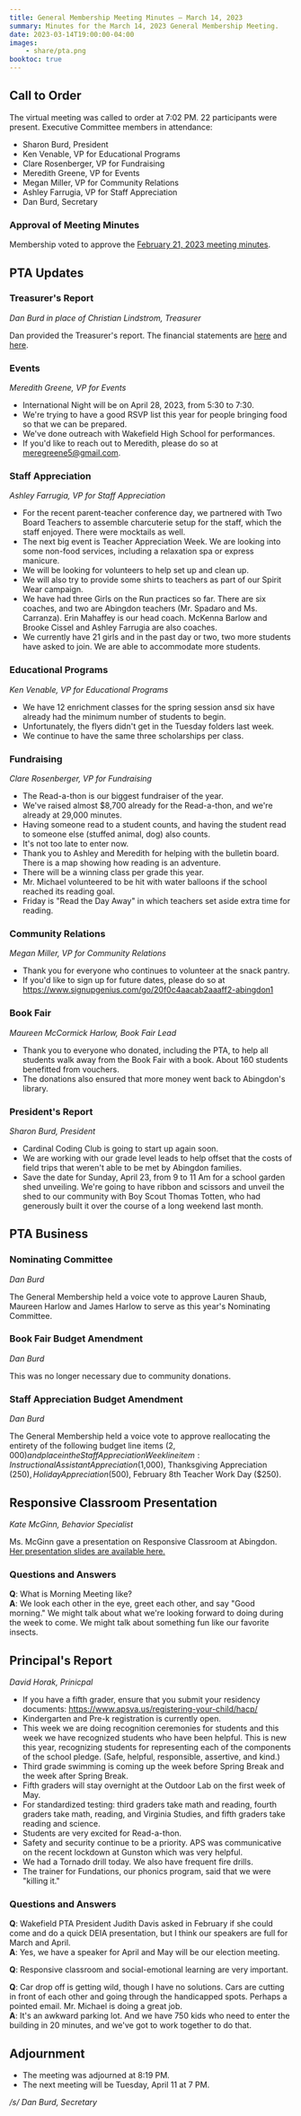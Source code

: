 ```yaml
---
title: General Membership Meeting Minutes — March 14, 2023
summary: Minutes for the March 14, 2023 General Membership Meeting.
date: 2023-03-14T19:00:00-04:00
images:
    - share/pta.png
booktoc: true
---
```


## Call to Order

The virtual meeting was called to order at 7:02 PM. 22 participants were present. Executive Committee members in attendance:
- Sharon Burd, President
- Ken Venable, VP for Educational Programs
- Clare Rosenberger, VP for Fundraising
- Meredith Greene, VP for Events
- Megan Miller, VP for Community Relations
- Ashley Farrugia, VP for Staff Appreciation
- Dan Burd, Secretary

### Approval of Meeting Minutes

Membership voted to approve the [February 21, 2023 meeting minutes](../2023-02-21).

## PTA Updates

### Treasurer's Report
*Dan Burd in place of Christian Lindstrom, Treasurer*

Dan provided the Treasurer's report. The financial statements are [here](/presentations/2023-03-14_1.pdf) and [here](/presentations/2023-03-14_2.pdf).

### Events
*Meredith Greene, VP for Events*

- International Night will be on April 28, 2023, from 5:30 to 7:30.
- We're trying to have a good RSVP list this year for people bringing food so that we can be prepared.
- We've done outreach with Wakefield High School for performances.
- If you'd like to reach out to Meredith, please do so at meregreene5@gmail.com.

### Staff Appreciation
*Ashley Farrugia, VP for Staff Appreciation*

- For the recent parent-teacher conference day, we partnered with Two Board Teachers to assemble charcuterie setup for the staff, which the staff enjoyed. There were mocktails as well.
- The next big event is Teacher Appreciation Week. We are looking into some non-food services, including a relaxation spa or express manicure.
- We will be looking for volunteers to help set up and clean up.
- We will also try to provide some shirts to teachers as part of our Spirit Wear campaign.
- We have had three Girls on the Run practices so far. There are six coaches, and two are Abingdon teachers (Mr. Spadaro and Ms. Carranza). Erin Mahaffey is our head coach. McKenna Barlow and Brooke Cissel and Ashley Farrugia are also coaches.
- We currently have 21 girls and in the past day or two, two more students have asked to join. We are able to accommodate more students.

### Educational Programs
*Ken Venable, VP for Educational Programs*

- We have 12 enrichment classes for the spring session ansd six have already had the minimum number of students to begin.
- Unfortunately, the flyers didn't get in the Tuesday folders last week.
- We continue to have the same three scholarships per class.

### Fundraising
*Clare Rosenberger, VP for Fundraising*

- The Read-a-thon is our biggest fundraiser of the year.
- We've raised almost $8,700 already for the Read-a-thon, and we're already at 29,000 minutes.
- Having someone read to a student counts, and having the student read to someone else (stuffed animal, dog) also counts.
- It's not too late to enter now.
- Thank you to Ashley and Meredith for helping with the bulletin board. There is a map showing how reading is an adventure.
- There will be a winning class per grade this year.
- Mr. Michael volunteered to be hit with water balloons if the school reached its reading goal.
- Friday is "Read the Day Away" in which teachers set aside extra time for reading.

### Community Relations
*Megan Miller, VP for Community Relations*

- Thank you for everyone who continues to volunteer at the snack pantry.
- If you'd like to sign up for future dates, please do so at https://www.signupgenius.com/go/20f0c4aacab2aaaff2-abingdon1

### Book Fair
*Maureen McCormick Harlow, Book Fair Lead*

- Thank you to everyone who donated, including the PTA, to help all students walk away from the Book Fair with a book. About 160 students benefitted from vouchers.
- The donations also ensured that more money went back to Abingdon's library.

### President's Report
*Sharon Burd, President*

- Cardinal Coding Club is going to start up again soon.
- We are working with our grade level leads to help offset that the costs of field trips that weren't able to be met by Abingdon families.
- Save the date for Sunday, April 23, from 9 to 11 Am for a school garden shed unveiling. We're going to have ribbon and scissors and unveil the shed to our community with Boy Scout Thomas Totten, who had generously built it over the course of a long weekend last month.

## PTA Business

### Nominating Committee
*Dan Burd*

The General Membership held a voice vote to approve Lauren Shaub, Maureen Harlow and James Harlow to serve as this year's Nominating Committee.

### Book Fair Budget Amendment
*Dan Burd*

This was no longer necessary due to community donations.

### Staff Appreciation Budget Amendment
*Dan Burd*

The General Membership held a voice vote to approve reallocating the entirety of the following budget line items ($2,000) and place in the Staff Appreciation Week line item: Instructional Assistant Appreciation ($1,000), Thanksgiving Appreciation ($250), Holiday Appreciation ($500), February 8th Teacher Work Day ($250).

## Responsive Classroom Presentation
*Kate McGinn, Behavior Specialist*

Ms. McGinn gave a presentation on Responsive Classroom at Abingdon. [Her presentation slides are available here.](/presentations/2023-03-14_3.pdf)

### Questions and Answers

**Q**: What is Morning Meeting like?  
**A**: We look each other in the eye, greet each other, and say "Good morning." We might talk about what we're looking forward to doing during the week to come. We might talk about something fun like our favorite insects.

## Principal's Report
*David Horak, Prinicpal*

- If you have a fifth grader, ensure that you submit your residency documents: https://www.apsva.us/registering-your-child/hacp/
- Kindergarten and Pre-k registration is currently open.
- This week we are doing recognition ceremonies for students and this week we have recognized students who have been helpful. This is new this year, recognizing students for representing each of the components of the school pledge. (Safe, helpful,
responsible, assertive, and kind.)
- Third grade swimming is coming up the week before Spring Break and the week after Spring Break.
- Fifth graders will stay overnight at the Outdoor Lab on the first week of May.
- For standardized testing: third graders take math and reading, fourth graders take math, reading, and Virginia Studies, and fifth graders take reading and science.
- Students are very excited for Read-a-thon.
- Safety and security continue to be a priority. APS was communicative on the recent lockdown at Gunston which was very helpful.
- We had a Tornado drill today. We also have frequent fire drills.
- The trainer for Fundations, our phonics program, said that we were "killing it."

### Questions and Answers

**Q**: Wakefield PTA President Judith Davis asked in February if she could come and do a quick DEIA presentation, but I think our speakers are full for March and April.  
**A**: Yes, we have a speaker for April and May will be our election meeting.

**Q**: Responsive classroom and social-emotional learning are very important.

**Q**: Car drop off is getting wild, though I have no solutions. Cars are cutting in front of each other and going through the handicapped spots. Perhaps a pointed email. Mr. Michael is doing a great job.  
**A**: It's an awkward parking lot. And we have 750 kids who need to enter the building in 20 minutes, and we've got to work together to do that.

## Adjournment

- The meeting was adjourned at 8:19 PM.
- The next meeting will be Tuesday, April 11 at 7 PM.

*/s/ Dan Burd, Secretary*